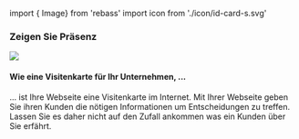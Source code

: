 <!-- @format -->

import { Image} from 'rebass'
import icon from './icon/id-card-s.svg'

### Zeigen Sie Präsenz

<Image width={120} src={icon} />

#### Wie eine Visitenkarte für Ihr Unternehmen, ...

... ist Ihre Webseite eine Visitenkarte im Internet. Mit Ihrer Webseite geben Sie ihren Kunden die nötigen Informationen um Entscheidungen zu treffen. Lassen Sie es daher nicht auf den Zufall ankommen was ein Kunden über Sie erfährt.
